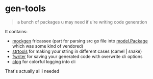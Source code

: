# gen-tools

> a bunch of packages u may need if u're writing code generation

It contains:
- [mockgen](https://github.com/golang/mock/blob/main/mockgen) fricassee (part for parsing src go file into [model.Package](./mockgen/model/model.go) which was some kind of vendored)
- [strtools](./strtools/case.go) for making your string in different cases (camel | snake)
- [fwriter](./fwriter/fwriter.go) for saving your generated code with overwrite cli options
- [clog](clog/logger.go) for colorful logging into cli

That's actually all i needed
